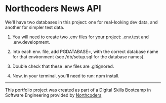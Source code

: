 # Northcoders News API

We'll have two databases in this project: one for real-looking dev data, and another for simpler test data.

1. You will need to create two .env files for your project: .env.test and .env.development. 

2. Into each env. file, add PGDATABASE=, with the correct database name for that environment (see /db/setup.sql for the database names). 

3. Double check that these .env files are .gitignored.

4. Now, in your terminal, you'll need to run: npm install.


--- 

This portfolio project was created as part of a Digital Skills Bootcamp in Software Engineering provided by [Northcoders](https://northcoders.com/)
